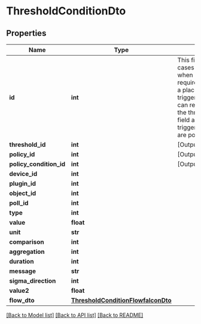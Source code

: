 # ThresholdConditionDto

## Properties
Name | Type | Description | Notes
------------ | ------------- | ------------- | -------------
**id** | **int** | This field is [OUTPUT ONLY] in all cases except the following one: when a threshold is created, it is required to assign a value to it as a placeholder so that triggerExpression/clearExpression can refer to the condition. Once the threshold is created, both this field and triggerExpression/clearExpression are populated with the real id. | [optional] 
**threshold_id** | **int** | [Output Only] | [optional] 
**policy_id** | **int** | [Output Only] | [optional] 
**policy_condition_id** | **int** | [Output Only] | [optional] 
**device_id** | **int** |  | [optional] 
**plugin_id** | **int** |  | [optional] 
**object_id** | **int** |  | [optional] 
**poll_id** | **int** |  | [optional] 
**type** | **int** |  | [optional] 
**value** | **float** |  | [optional] 
**unit** | **str** |  | [optional] 
**comparison** | **int** |  | [optional] 
**aggregation** | **int** |  | [optional] 
**duration** | **int** |  | [optional] 
**message** | **str** |  | [optional] 
**sigma_direction** | **int** |  | [optional] 
**value2** | **float** |  | [optional] 
**flow_dto** | [**ThresholdConditionFlowfalconDto**](ThresholdConditionFlowfalconDto.md) |  | [optional] 

[[Back to Model list]](../README.md#documentation-for-models) [[Back to API list]](../README.md#documentation-for-api-endpoints) [[Back to README]](../README.md)


